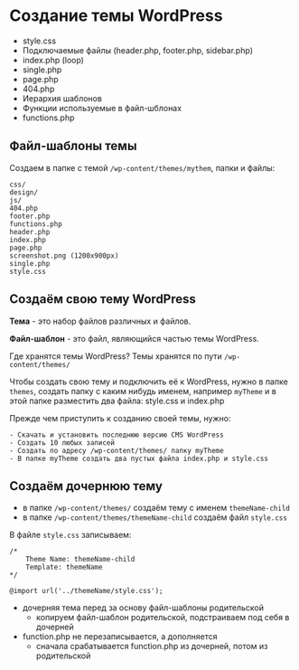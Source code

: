 # Создание темы WordPress

- style.css
- Подключаемые файлы (header.php, footer.php, sidebar.php)
- index.php (loop)
- single.php
- page.php
- 404.php
- Иерархия шаблонов
- Функции используемые в файл-шблонах
- functions.php

## Файл-шаблоны темы
Создаем в папке с темой `/wp-content/themes/mythem`, папки и файлы:

    css/
    design/
    js/
    404.php
    footer.php
    functions.php
    header.php
    index.php
    page.php
    screenshot.png (1200x900px)
    single.php
    style.css

## Создаём свою тему WordPress
**Тема** - это набор файлов различных и файлов.

**Файл-шаблон** - это файл, являющийся частью темы WordPress.

Где хранятся темы WordPress? Темы хранятся по пути `/wp-content/themes/`

Чтобы создать свою тему и подключить её к WordPress, нужно в папке `themes`, создать папку с каким нибудь именем, например `myTheme` и в этой папке разместить два файла: style.css и index.php

Прежде чем приступить к созданию своей темы, нужно:

    - Скачать и установить последнюю версию CMS WordPress
    - Создать 10 любых записей
    - Создать по адресу /wp-content/themes/ папку myTheme
    - В папке myTheme создать два пустых файла index.php и style.css

## Создаём дочернюю тему
- в папке `/wp-content/themes/` создаём тему с именем `themeName-child`
- в папке `/wp-content/themes/themeName-child` создаём файл `style.css`

В файле `style.css` записываем:

    /*
        Theme Name: themeName-child
        Template: themeName
    */

    @import url('../themeName/style.css');

- дочерняя тема перед за основу файл-шаблоны родительской
    - копируем файл-шаблон родительской, подстраиваем под себя в дочерней
- function.php не перезаписывается, а дополняется
    - сначала срабатывается function.php из дочерней, потом из родительской

